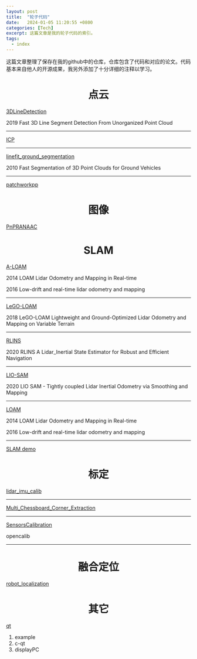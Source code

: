 ```yaml
---
layout: post
title:  "轮子代码"
date:   2024-01-05 11:20:55 +0800
categories: [Tech]
excerpt: 这篇文章是我的轮子代码的索引。
tags:
  - index
---
```


这篇文章整理了保存在我的github中的仓库，仓库包含了代码和对应的论文。代码基本来自他人的开源成果，我另外添加了十分详细的注释以学习。

<!-- #### 示例：

[] *****: 该论文的标签,即所属的领域; 推荐星数(必看->值得一看->可供参考->写了点东西->随便看看) <br/>
发表时间 论文名称<br/>
主要特点<br/> -->


# <center>点云</center>

<!-- `毫米波雷达` `视觉` `融合` `***`

2022 MmWave Radar and Vision Fusion for Object Detection in Autonomous Driving: A Review

毫米波雷达和视觉的融合三种方式以及对应的经典算法

--- -->

[3DLineDetection](https://github.com/blue-stone-j/3DLineDetection)

2019 Fast 3D Line Segment Detection From Unorganized Point Cloud

---

[ICP](https://github.com/blue-stone-j/icp)

---

[linefit_ground_segmentation](https://github.com/blue-stone-j/linefit_ground_segmentation)

2010 Fast Segmentation of 3D Point Clouds for Ground Vehicles

---

[patchworkpp](https://github.com/blue-stone-j/patchworkpp)

# <center>图像</center>

[PnPRANAAC](https://github.com/blue-stone-j/PnPRANAAC)

# <center>SLAM</center>

[A-LOAM](https://github.com/blue-stone-j/A-LOAM)

2014 LOAM Lidar Odometry and Mapping in Real-time

2016 Low-drift and real-time lidar odometry and mapping

---

[LeGO-LOAM](https://github.com/blue-stone-j/LeGO-LOAM)

2018 LeGO-LOAM Lightweight and Ground-Optimized Lidar Odometry and Mapping on Variable Terrain

---

[RLINS](https://github.com/blue-stone-j/lins)

2020 RLINS A Lidar_Inertial State Estimator for Robust and Efficient Navigation

---

[LIO-SAM](https://github.com/blue-stone-j/LIO-SAM)

2020 LIO SAM - Tightly coupled Lidar Inertial Odometry via Smoothing and Mapping

---

[LOAM](https://github.com/blue-stone-j/loam)

2014 LOAM Lidar Odometry and Mapping in Real-time

2016 Low-drift and real-time lidar odometry and mapping

---

[SLAM demo](https://github.com/blue-stone-j/rq-slam)

# <center>标定</center>

[lidar_imu_calib](https://github.com/blue-stone-j/lidar_imu_calib)

---

[Multi_Chessboard_Corner_Extraction](https://github.com/blue-stone-j/Multi_Chessboard_Corner_Extraction)

---

[SensorsCalibration](https://github.com/blue-stone-j/SensorsCalibration)

opencalib

---

# <center>融合定位</center>

[robot_localization](https://github.com/blue-stone-j/robot_localization)

# <center>其它</center>

[qt](https://github.com/blue-stone-j/qt)
1. example
2. c-qt
3. displayPC